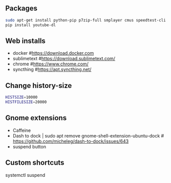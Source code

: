 ## Packages
```bash
sudo apt-get install python-pip p7zip-full smplayer cmus speedtest-cli zsh curl wget git git-gui filezilla pavucontrol ufw servefile nmap
pip install youtube-dl
```

## Web installs
- docker 			#https://download.docker.com
- sublimetext 	#https://download.sublimetext.com/
- chrome 			#https://www.chrome.com/
- syncthing 		#https://apt.syncthing.net/

## Change history-size
```bash
HISTSIZE=10000
HISTFILESIZE=20000
```

## Gnome extensions
- Caffeine
- Dash to dock | sudo apt remove gnome-shell-extension-ubuntu-dock	# https://github.com/micheleg/dash-to-dock/issues/643
- suspend button

## Custom shortcuts
systemctl suspend